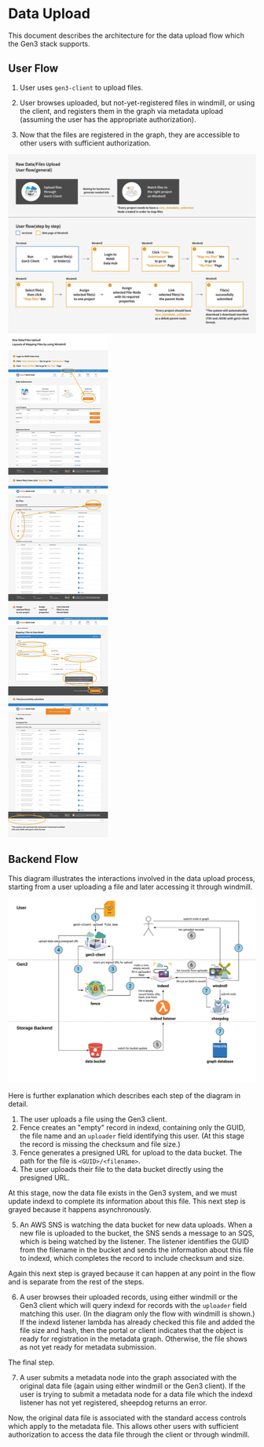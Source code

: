 # Data Upload

This document describes the architecture for the data upload flow which the Gen3
stack supports.<br/>

## User Flow

1. User uses `gen3-client` to upload files.
2. User browses uploaded, but not-yet-registered files in windmill, or using the
   client, and registers them in the graph via metadata upload (assuming the
   user has the appropriate authorization).
3. Now that the files are registered in the graph, they are accessible to other
   users with sufficient authorization.
   
   <p align="center">
  <img src="./userflow.jpg"/>
   <img src="./layout.jpg"/>
</p>

## Backend Flow

This diagram illustrates the interactions involved in the data upload process,
starting from a user uploading a file and later accessing it through windmill.

<p align="center">
  <img src="./data_upload.png"/>
</p>

Here is further explanation which describes each step of the diagram in detail.

1. The user uploads a file using the Gen3 client.
2. Fence creates an "empty" record in indexd, containing only the GUID, the file name and an
   `uploader` field identifying this user. (At this stage the record is missing
   the checksum and file size.)
3. Fence generates a presigned URL for upload to the data bucket. The path for
   the file is `<GUID>/<filename>`.
4. The user uploads their file to the data bucket directly using the presigned
   URL.

At this stage, now the data file exists in the Gen3 system, and we must update
indexd to complete its information about this file. This next step is grayed
because it happens asynchronously.

5. An AWS SNS is watching the data bucket for new data uploads. When a new file is uploaded to the bucket, the SNS sends a message to an SQS, which is being watched by the listener. The listener identifies the GUID from the filename in the bucket and sends the information about this file to indexd, which completes the record to include checksum and size.

Again this next step is grayed because it can happen at any point in the flow
and is separate from the rest of the steps.

6. A user browses their uploaded records, using either windmill or the Gen3
   client which will query indexd for records with the `uploader` field matching
   this user. (In the diagram only the flow with windmill is shown.) If the
   indexd listener lambda has already checked this file and added the file size
   and hash, then the portal or client indicates that the object is ready for
   registration in the metadata graph. Otherwise, the file shows as not yet
   ready for metadata submission.

The final step.

7. A user submits a metadata node into the graph associated with the original
   data file (again using either windmill or the Gen3 client). If the user is
   trying to submit a metadata node for a data file which the indexd listener
   has not yet registered, sheepdog returns an error.

Now, the original data file is associated with the standard access controls
which apply to the metadata file. This allows other users with sufficient
authorization to access the data file through the client or through windmill.
